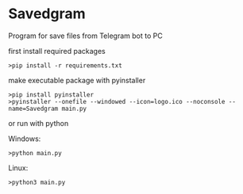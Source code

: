 # Savedgram
Program for save files from Telegram bot to PC

first install required packages

```
>pip install -r requirements.txt
```

make executable package with pyinstaller

```
>pip install pyinstaller
>pyinstaller --onefile --windowed --icon=logo.ico --noconsole --name=Savedgram main.py
```

or run with python

Windows:

```
>python main.py
```

Linux:

```
>python3 main.py
```
